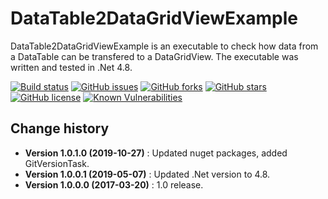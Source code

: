 DataTable2DataGridViewExample
====================================

DataTable2DataGridViewExample is an executable to check how data from a DataTable can be transfered to a DataGridView.
The executable was written and tested in .Net 4.8.

[![Build status](https://ci.appveyor.com/api/projects/status/ofu1tw09dl8j7j4g?svg=true)](https://ci.appveyor.com/project/SeppPenner/datatable2datagridviewexample)
[![GitHub issues](https://img.shields.io/github/issues/SeppPenner/DataTable2DataGridViewExample.svg)](https://github.com/SeppPenner/DataTable2DataGridViewExample/issues)
[![GitHub forks](https://img.shields.io/github/forks/SeppPenner/DataTable2DataGridViewExample.svg)](https://github.com/SeppPenner/DataTable2DataGridViewExample/network)
[![GitHub stars](https://img.shields.io/github/stars/SeppPenner/DataTable2DataGridViewExample.svg)](https://github.com/SeppPenner/DataTable2DataGridViewExample/stargazers)
[![GitHub license](https://img.shields.io/badge/license-AGPL-blue.svg)](https://raw.githubusercontent.com/SeppPenner/DataTable2DataGridViewExample/master/License.txt)
[![Known Vulnerabilities](https://snyk.io/test/github/SeppPenner/DataTable2DataGridViewExample/badge.svg)](https://snyk.io/test/github/SeppPenner/DataTable2DataGridViewExample)


Change history
--------------

* **Version 1.0.1.0 (2019-10-27)** : Updated nuget packages, added GitVersionTask.
* **Version 1.0.0.1 (2019-05-07)** : Updated .Net version to 4.8.
* **Version 1.0.0.0 (2017-03-20)** : 1.0 release.
